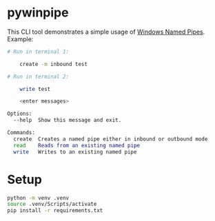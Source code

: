 # pywinpipe

This CLI tool demonstrates a simple usage of [Windows Named Pipes](https://learn.microsoft.com/en-us/windows/win32/ipc/named-pipes). Example:

```bash
# Run in terminal 1:

    create -m inbound test

# Run in terminal 2:

    write test

    <enter messages>

Options:
  --help  Show this message and exit.

Commands:
  create  Creates a named pipe either in inbound or outbound mode
  read    Reads from an existing named pipe
  write   Writes to an existing named pipe

```

# Setup

```bash
python -m venv .venv
source .venv/Scripts/activate
pip install -r requirements.txt
```
